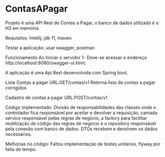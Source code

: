 # ContasAPagar
 Projeto é uma  API Rest de Contas a Pagar, o banco de dados utilizado é o H2 em memória.

  Requisitos:
     Intellij,
     jdk 11,
     maven.
 
  Testar a aplicação:
     usar swagger, postman
         
   Funcionamento
   Ao Iniciar o servidor
    1- Deve-se acessar o endereço http://localhost:8080/swagger-ui.html;

   A aplicação é uma Api Rest desenvolvida com Spring boot.

   Lista Contas a pagar
   URL:GET/contas/v1
   Retorna lista de contas a pagar corrigidos

   Cadastro de contas a pagar
   URL:POST/contas/v1

  Código implementado:
  Divisão de responsabilidades das classes onde o controlador fica responsável por aceitar e devolver a requisição,
  camada service responsável pelas regras de negócio, a factory para facilitar reutilização de código das regras de negócio 
  e o repository responsável pela conexão com banco de dados. DTOs  recebem e devolvem os dados necessários.

  Melhorias no código:
  Faltou implementação de testes unitários, flyway por falta de tempo.
